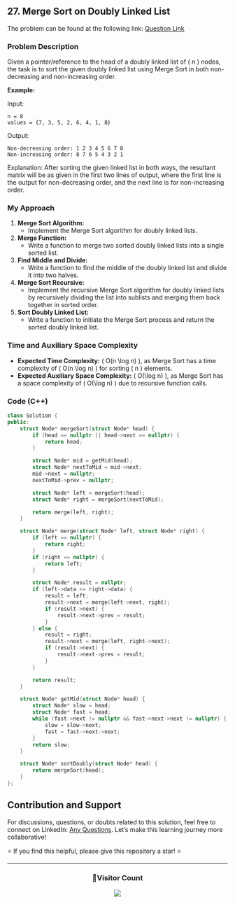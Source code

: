 ## 27. Merge Sort on Doubly Linked List

The problem can be found at the following link: [Question Link](https://www.geeksforgeeks.org/problems/merge-sort-on-doubly-linked-list/1)

### Problem Description

Given a pointer/reference to the head of a doubly linked list of \( n \) nodes, the task is to sort the given doubly linked list using Merge Sort in both non-decreasing and non-increasing order.

**Example:**

Input:

```
n = 8
values = {7, 3, 5, 2, 6, 4, 1, 8}
```

Output:

```
Non-decreasing order: 1 2 3 4 5 6 7 8
Non-increasing order: 8 7 6 5 4 3 2 1
```

Explanation: After sorting the given linked list in both ways, the resultant matrix will be as given in the first two lines of output, where the first line is the output for non-decreasing order, and the next line is for non-increasing order.

### My Approach

1. **Merge Sort Algorithm:**
   - Implement the Merge Sort algorithm for doubly linked lists.
2. **Merge Function:**
   - Write a function to merge two sorted doubly linked lists into a single sorted list.
3. **Find Middle and Divide:**
   - Write a function to find the middle of the doubly linked list and divide it into two halves.
4. **Merge Sort Recursive:**
   - Implement the recursive Merge Sort algorithm for doubly linked lists by recursively dividing the list into sublists and merging them back together in sorted order.
5. **Sort Doubly Linked List:**
   - Write a function to initiate the Merge Sort process and return the sorted doubly linked list.

### Time and Auxiliary Space Complexity

- **Expected Time Complexity:** \( O(n \log n) \), as Merge Sort has a time complexity of \( O(n \log n) \) for sorting \( n \) elements.
- **Expected Auxiliary Space Complexity:** \( O(\log n) \), as Merge Sort has a space complexity of \( O(\log n) \) due to recursive function calls.

### Code (C++)

```cpp
class Solution {
public:
    struct Node* mergeSort(struct Node* head) {
        if (head == nullptr || head->next == nullptr) {
            return head;
        }

        struct Node* mid = getMid(head);
        struct Node* nextToMid = mid->next;
        mid->next = nullptr;
        nextToMid->prev = nullptr;

        struct Node* left = mergeSort(head);
        struct Node* right = mergeSort(nextToMid);

        return merge(left, right);
    }

    struct Node* merge(struct Node* left, struct Node* right) {
        if (left == nullptr) {
            return right;
        }
        if (right == nullptr) {
            return left;
        }

        struct Node* result = nullptr;
        if (left->data <= right->data) {
            result = left;
            result->next = merge(left->next, right);
            if (result->next) {
                result->next->prev = result;
            }
        } else {
            result = right;
            result->next = merge(left, right->next);
            if (result->next) {
                result->next->prev = result;
            }
        }

        return result;
    }

    struct Node* getMid(struct Node* head) {
        struct Node* slow = head;
        struct Node* fast = head;
        while (fast->next != nullptr && fast->next->next != nullptr) {
            slow = slow->next;
            fast = fast->next->next;
        }
        return slow;
    }

    struct Node* sortDoubly(struct Node* head) {
        return mergeSort(head);
    }
};
```

## Contribution and Support

For discussions, questions, or doubts related to this solution, feel free to connect on LinkedIn: [Any Questions](https://www.linkedin.com/in/patel-hetkumar-sandipbhai-8b110525a/). Let’s make this learning journey more collaborative!

⭐ If you find this helpful, please give this repository a star! ⭐

---

<div align="center">
  <h3><b>📍Visitor Count</b></h3>
</div>

<p align="center">
  <img src="https://visitor-badge.laobi.icu/badge?page_id=Hunterdii.GeeksforGeeks-POTD" />
</p>
